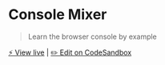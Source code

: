 # Console Mixer

> Learn the browser console by example

[⚡️ View live](https://seanmcp.github.io/console-mixer) | [✏️ Edit on CodeSandbox](https://codesandbox.io/s/github/SeanMcP/console-mixer/)

